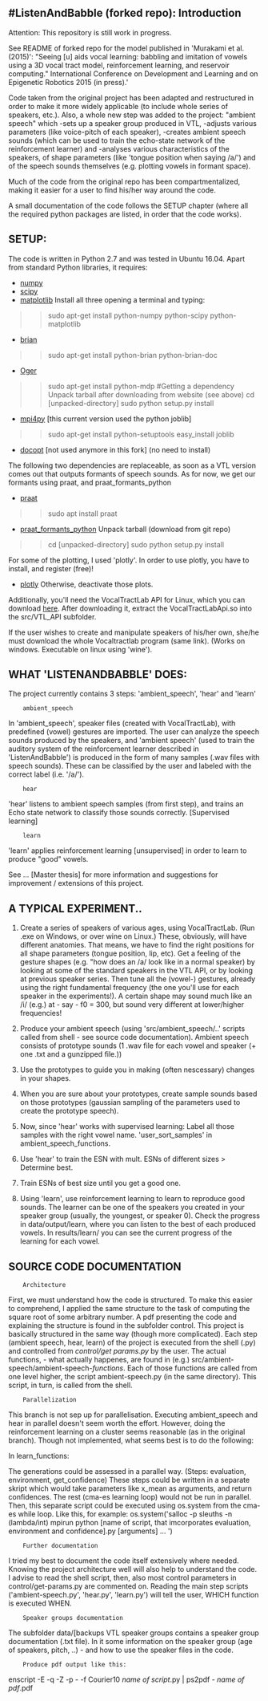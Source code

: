 		

#ListenAndBabble (forked repo): Introduction
------------------------------------------------------

Attention: This repository is still work in progress.

See README of forked repo for the model published in 'Murakami et al. (2015)': "Seeing [u] aids vocal learning: babbling and imitation of vowels using a 3D vocal tract model, reinforcement learning, and reservoir computing." International Conference on Development and Learning and on Epigenetic Robotics 2015 (in press).'

Code taken from the original project has been adapted and restructured in order to make it more widely applicable (to include whole series of speakers, etc.). 
Also, a whole new step was added to the project: "ambient speech" which
-sets up a speaker group produced in VTL, 
-adjusts various parameters (like voice-pitch of each speaker),
-creates ambient speech sounds (which can be used to train the echo-state network of the reinforcement learner) and 
-analyses various characteristics
	of the speakers, 
	of shape parameters (like 'tongue position when saying /a/') and 
	of the speech sounds themselves (e.g. plotting vowels in formant space).

Much of the code from the original repo has been compartmentalized, making it easier for a user to find his/her way around the code.

A small documentation of the code follows the SETUP chapter (where all the required python packages are listed, in order that the code works).




SETUP:
------------------------------------------------------


The code is written in Python 2.7 and was tested in Ubuntu 16.04. Apart from standard Python libraries, it requires:

- [numpy](http://sourceforge.net/projects/numpy/files/NumPy/)
- [scipy](http://sourceforge.net/projects/scipy/files/scipy/)
- [matplotlib](http://matplotlib.org/downloads.html)
Install all three opening a terminal and typing:
>> sudo apt-get install python-numpy python-scipy python-matplotlib

- [brian](http://brian.readthedocs.org/en/latest/installation.html)
>> sudo apt-get install python-brian python-brian-doc

- [Oger](http://reservoir-computing.org/installing_oger)
>> sudo apt-get install python-mdp  #Getting a dependency
Unpack tarball after downloading from website (see above)
>> cd [unpacked-directory]
>> sudo python setup.py install

- [mpi4py](https://pypi.python.org/pypi/mpi4py) [this current version used the python joblib]
>> sudo apt-get install python-setuptools
>> easy_install joblib

- [docopt](https://pypi.python.org/pypi/docopt) [not used anymore in this fork]
(no need to install)

The following two dependencies are replaceable, as soon as a VTL version comes out that outputs formants of speech sounds. As for now, we get our formants using praat, and praat_formants_python
- [praat](http://www.fon.hum.uva.nl/praat/download_linux.html)
>> sudo apt install praat

- [praat_formants_python](https://github.com/mwv/praat_formants_python)
Unpack tarball (download from git repo)
>> cd [unpacked-directory]
>> sudo python setup.py install

For some of the plotting, I used 'plotly'. In order to use plotly, you have to install, and register (free)!
- [plotly](https://plot.ly/python/getting-started)
Otherwise, deactivate those plots.



Additionally, you'll need the VocalTractLab API for Linux, which you can download [here](http://vocaltractlab.de/index.php?page=vocaltractlab-download).
After downloading it, extract the VocalTractLabApi.so into the src/VTL_API subfolder.

If the user wishes to create and manipulate speakers of his/her own, she/he must download the whole Vocaltractlab program (same link). (Works on windows. Executable on linux using 'wine').



WHAT 'LISTENANDBABBLE' DOES:
------------------------------------------------------

The project currently contains 3 steps: 'ambient_speech', 'hear' and 'learn'

		ambient_speech

In 'ambient_speech', speaker files (created with VocalTractLab), with predefined (vowel) gestures are imported. The user can analyze the speech sounds produced by
the speakers, and 'ambient speech' (used to train the auditory system of the reinforcement learner described in 'ListenAndBabble') is produced in the form of many
samples (.wav files with speech sounds). These can be classified by the user and labeled with the correct label (i.e. '/a/').

		hear
'hear' listens to ambient speech samples (from first step), and trains an Echo state network to classify those sounds correctly. [Supervised learning]

		learn
'learn' applies reinforcement learning [unsupervised] in order to learn to produce "good" vowels.


See ... [Master thesis] for more information and suggestions for improvement / extensions of this project.



A TYPICAL EXPERIMENT..
------------------------------------------------------

1. 	Create a series of speakers of various ages, using VocalTractLab. (Run .exe on Windows, or over wine on Linux.) 
	These, obviously, will have different anatomies. That means, we have to find the right positions for all shape parameters (tongue position, lip, etc).
	Get a feeling of the gesture shapes (e.g. "how does an /a/ look like in a normal speaker) by looking at some of the standard speakers in the VTL API, or
	by looking at previous speaker series. Then tune all the (vowel-) gestures, already using the right fundamental frequency (the one you'll use for each speaker
	in the experiments!). A certain shape may sound much like an /i/ (e.g.) at - say - f0 = 300, but sound very different at lower/higher frequencies!
	
2.	Produce your ambient speech (using 'src/ambient_speech/..' scripts called from shell - see source code documentation). Ambient speech consists of prototype sounds (1 .wav file
	for each vowel and speaker (+ one .txt and a gunzipped file.))
	
3.	Use the prototypes to guide you in making (often nescessary) changes in your shapes.
	
4.	When you are sure about your prototypes, create sample sounds based on those prototypes (gaussian sampling of the parameters used to create the prototype speech).

6.  Now, since 'hear' works with supervised learning: Label all those samples with the right vowel name. 'user_sort_samples' in ambient_speech_functions.
	
5.	Use 'hear' to train the ESN with mult. ESNs of different sizes > Determine best.

6.	Train ESNs of best size until you get a good one.

7.	Using 'learn', use reinforcement learning to learn to reproduce good sounds. The learner can be one of the speakers you created in your speaker group (usually, the youngest, or speaker 0).
	Check the progress in data/output/learn, where you can listen to the best of each produced vowels. In results/learn/ you can see the current progress of the learning for each vowel.
	
	


SOURCE CODE DOCUMENTATION
------------------------------------------------------

		Architecture
First, we must understand how the code is structured. To make this easier to comprehend, I applied the same structure to the task of computing the square root of some arbitrary number. A pdf presenting the code and explaining the structure is found in the subfolder control. This project is basically structured in the same way (though more complicated). Each step (ambient speech, hear, learn) of the project is executed from the shell (.py) and controlled from _control/get params.py_ by the user.
The actual functions, - what actually happenes, are found in (e.g.) src/ambient-speech/ambient-speech-_functions_. Each of those functions are called from one level higher, the script ambient-speech.py (in the same directory). This script, in turn, is called from the shell.


		Parallelization
This branch is not sep up for parallelisation. Executing ambient_speech and hear in parallel doesn't seem worth the effort. However, doing the reinforcement learning on a cluster seems reasonable (as in the original branch). Though not implemented, what seems best is to do the following:

In learn_functions:

The generations could be assessed in a parallel way.
(Steps: evaluation, environment, get_confidence)
These steps could be written in a separate skript which would take parameters like x_mean as arguments, and return confidences.
The rest (cma-es learning loop) would not be run in parallel. 
Then, this separate script could be executed using os.system from the cma-es while loop. Like this, for example:
os.system('salloc -p sleuths -n (lambda/int) mpirun python [name of script, that imcorporates evaluation, environment and confidence].py [arguments] ... ')


		Further documentation
I tried my best to document the code itself extensively where needed. Knowing the project architecture well will also help to understand the code. I advise to read the shell script, then, also most control parameters in control/get-params.py are commented on. Reading the main step scripts ('ambient-speech.py', 'hear.py', 'learn.py') will tell the user, WHICH function is executed WHEN.


		Speaker groups documentation
The subfolder data/[backups VTL speaker groups contains a speaker group documentation (.txt file). In it some information on the speaker group (age of speakers, pitch, ..) - and how to use the speaker files in the code.



		Produce pdf output like this:
enscript -E -q -Z -p - -f Courier10 _name of script_.py | ps2pdf - _name of pdf_.pdf











